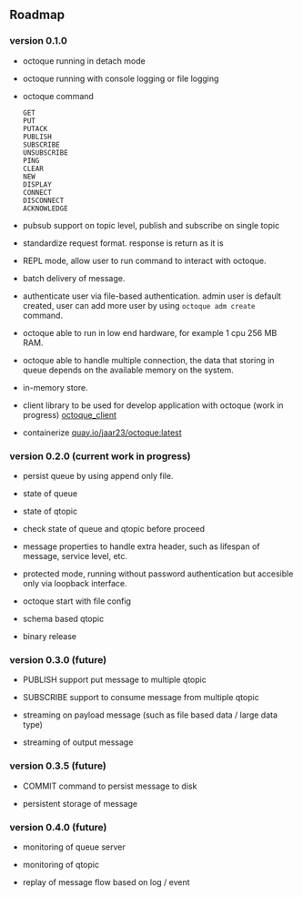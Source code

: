 ## Roadmap

###  version 0.1.0

- octoque running in detach mode

- octoque running with console logging or file logging

- octoque command
    ```
    GET
    PUT
    PUTACK
    PUBLISH
    SUBSCRIBE
    UNSUBSCRIBE
    PING
    CLEAR
    NEW
    DISPLAY
    CONNECT
    DISCONNECT
    ACKNOWLEDGE
    ```
- pubsub support on topic level, publish and subscribe on single topic

- standardize request format. response is return as it is

- REPL mode, allow user to run command to interact with octoque.

- batch delivery of message.

- authenticate user via file-based authentication. admin user is default created, user can add more user by using `octoque adm create` command.

- octoque able to run in low end hardware, for example 1 cpu 256 MB RAM.

- octoque able to handle multiple connection, the data that storing in queue depends on the available memory on the system.

- in-memory store.

- client library to be used for develop application with octoque (work in progress) [octoque_client](https://github.com/jaar23/octoque_client)

- containerize [quay.io/jaar23/octoque:latest](https://quay.io/repository/jaar23/octoque)

### version 0.2.0 (current work in progress)

- persist queue by using append only file.

- state of queue

- state of qtopic

- check state of queue and qtopic before proceed 

- message properties to handle extra header, such as lifespan of message, service level, etc.

- protected mode, running without password authentication but accesible only via loopback interface.

- octoque start with file config

- schema based qtopic

- binary release

### version 0.3.0 (future)

- PUBLISH support put message to multiple qtopic

- SUBSCRIBE support to consume message from multiple qtopic

- streaming on payload message (such as file based data / large data type)

- streaming of output message

### version 0.3.5 (future)

- COMMIT command to persist message to disk

- persistent storage of message

### version 0.4.0 (future)

- monitoring of queue server

- monitoring of qtopic

- replay of message flow based on log / event

